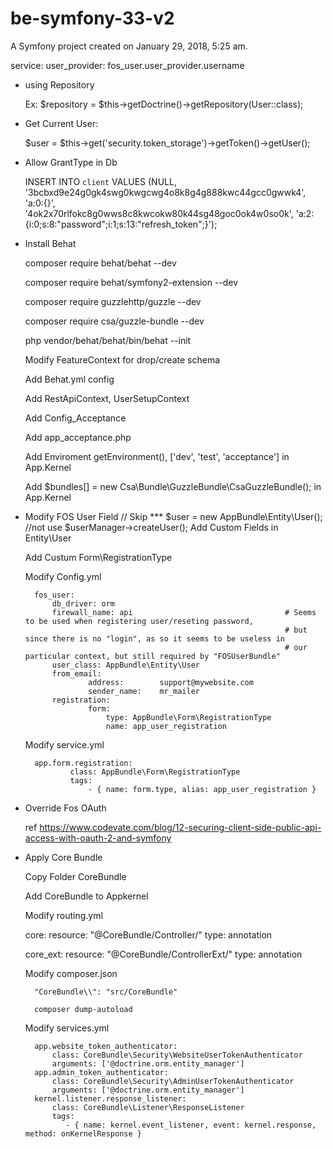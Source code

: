 be-symfony-33-v2
================

A Symfony project created on January 29, 2018, 5:25 am.

service:
        user_provider: fos_user.user_provider.username
- using Repository 

    Ex: $repository = $this->getDoctrine()->getRepository(User::class);
        
- Get Current User:

    $user = $this->get('security.token_storage')->getToken()->getUser();
    
- Allow GrantType in Db 

    INSERT INTO `client` VALUES (NULL, '3bcbxd9e24g0gk4swg0kwgcwg4o8k8g4g888kwc44gcc0gwwk4', 'a:0:{}', '4ok2x70rlfokc8g0wws8c8kwcokw80k44sg48goc0ok4w0so0k', 'a:2:{i:0;s:8:"password";i:1;s:13:"refresh_token";}');

- Install Behat
    
    composer require behat/behat --dev
    
    composer require behat/symfony2-extension --dev
    
    composer require guzzlehttp/guzzle --dev
    
    composer require csa/guzzle-bundle --dev
    
    php vendor/behat/behat/bin/behat --init
    
    Modify FeatureContext for drop/create schema 
    
    Add Behat.yml config
    
    Add RestApiContext, UserSetupContext
    
    Add Config_Acceptance
    
    Add app_acceptance.php
    
    Add Enviroment getEnvironment(), ['dev', 'test', 'acceptance'] in App.Kernel
    
    Add $bundles[] = new Csa\Bundle\GuzzleBundle\CsaGuzzleBundle(); in App.Kernel

    
- Modify FOS User Field // Skip
    *** $user = new AppBundle\Entity\User(); //not use $userManager->createUser();
    Add Custom Fields in Entity\User
    
    Add Custum Form\RegistrationType
    
    Modify Config.yml
    
        fos_user:
            db_driver: orm
            firewall_name: api                                  # Seems to be used when registering user/reseting password,
                                                                # but since there is no "login", as so it seems to be useless in
                                                                # our particular context, but still required by "FOSUserBundle"
            user_class: AppBundle\Entity\User
            from_email:
                    address:        support@mywebsite.com
                    sender_name:    mr_mailer
            registration:
                    form:
                        type: AppBundle\Form\RegistrationType
                        name: app_user_registration
                        
    Modify service.yml
        
        app.form.registration:
                class: AppBundle\Form\RegistrationType
                tags:
                    - { name: form.type, alias: app_user_registration }
    
- Override Fos OAuth 

    ref https://www.codevate.com/blog/12-securing-client-side-public-api-access-with-oauth-2-and-symfony
    
- Apply Core Bundle

    Copy Folder CoreBundle
    
    Add CoreBundle to Appkernel
    
    Modify routing.yml
    
    core:
        resource: "@CoreBundle/Controller/"
        type:     annotation
    
    core_ext:
        resource: "@CoreBundle/ControllerExt/"
        type:     annotation

    Modify composer.json 
    
        "CoreBundle\\": "src/CoreBundle"
        
        composer dump-autoload
        
    Modify services.yml
    
        app.website_token_authenticator:
            class: CoreBundle\Security\WebsiteUserTokenAuthenticator
            arguments: ['@doctrine.orm.entity_manager']
        app.admin_token_authenticator:
            class: CoreBundle\Security\AdminUserTokenAuthenticator
            arguments: ['@doctrine.orm.entity_manager']
        kernel.listener.response_listener:
            class: CoreBundle\Listener\ResponseListener
            tags:
               - { name: kernel.event_listener, event: kernel.response, method: onKernelResponse }
    
    